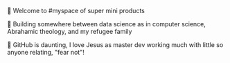 🐣 Welcome to #myspace of super mini products

🌊 Building somewhere between data science as in computer science, Abrahamic theology, and my refugee family

🖤 GitHub is daunting, I love Jesus as master dev working much with little so anyone relating, "fear not"!
